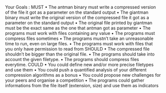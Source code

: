 
Your Goals :
    MUST
        • The antman binary must write a compressed version of the file it got as a parameter on the standard output
        • The giantman binary must write the original version of the compressed file it got as a parameter on the standard output
        • The original file printed by giantman must be the exact same as the one that antman got as parameter
        • The programs must work with files containing any value
        • The programs must compress files sometimes
        • The programs mustn’t take an unreasonable time to run, even on large files.
        • The programs must work with files that you only have permission to read from
    SHOULD
        • The compressed file shouldn’t be bigger than the original file.
        • The programs should take into account the given filetype.
        • The programs should compress files everytime.
    COULD
        • You could define new and/or more precise filetypes and use them
        • You could push a quantified analysis of your different compression algorithms as a bonus
        • You could propose new challenges for your peers and organise a competition
        • The programs could gather informations from the file itself (extension, size) and use them as indicators